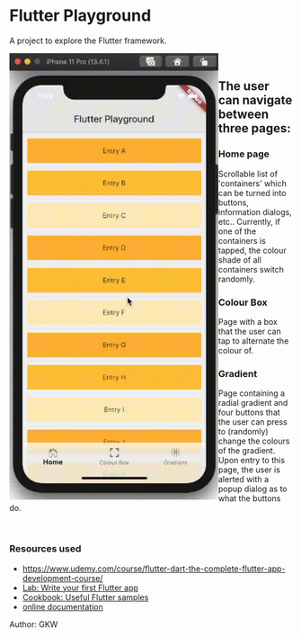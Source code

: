 # Flutter Playground


 A project to explore the Flutter framework. 
 <br clear="left"/>
 
<div style="margin-right: 15 px;">
 <img src="demo.gif" align="left" width="372" alt="demo gif" /> 
</div>
</br>

## The user can navigate between three pages: 
 ### Home page
 Scrollable list of 'containers' which can be turned into buttons, 
 information dialogs, etc.. Currently, if one of the containers is 
 tapped, the colour shade of all containers switch randomly.
 
 
 ### Colour Box 
 Page with a box that the user can tap to alternate the colour of.
 
 
### Gradient 
Page containing a radial gradient and four buttons that the user can press to
(randomly) change the colours of the gradient. Upon entry to this page,
the user is alerted with a popup dialog as to what the buttons do.
 

<br clear="left"/>

### Resources used
- https://www.udemy.com/course/flutter-dart-the-complete-flutter-app-development-course/
- [Lab: Write your first Flutter app](https://flutter.dev/docs/get-started/codelab)
- [Cookbook: Useful Flutter samples](https://flutter.dev/docs/cookbook)
- [online documentation](https://flutter.dev/docs)

Author: GKW
